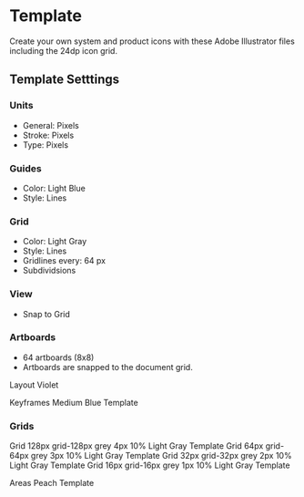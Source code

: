 # Template

Create your own system and product icons with these Adobe Illustrator files including the 24dp icon grid.

## Template Setttings

### Units

- General: Pixels
- Stroke: Pixels
- Type: Pixels

### Guides

- Color: Light Blue
- Style: Lines

### Grid

- Color: Light Gray
- Style: Lines
- Gridlines every: 64 px
- Subdividsions

### View

- Snap to Grid

### Artboards

- 64 artboards (8x8)
- Artboards are snapped to the document grid.

Layout
Violet

Keyframes
Medium Blue Template

### Grids

Grid 128px  grid-128px   grey    4px     10%     Light Gray     Template
Grid 64px   grid-64px   grey    3px     10%       Light Gray    Template
Grid 32px   grid-32px   grey    2px     10%        Light Gray   Template
Grid 16px   grid-16px   grey    1px     10%        Light Gray   Template

Areas
Peach Template